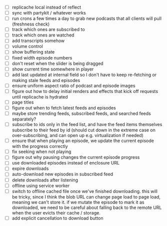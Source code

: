 - [ ] replicache local instead of reflect
- [ ] sync with partykit / whatever works
- [ ] run crons a few times a day to grab new podcasts that all clients will pull (freshness check)
- [ ] track which ones are subscribed to
- [ ] track which ones are watched
- [ ] add transcripts somehow
- [ ] volume control
- [ ] show buffering state
- [ ] fixed width episode numbers
- [ ] don't reset when the slider is being dragged
- [ ] show current time somewhere in player
- [ ] add last updated at internal field so I don't have to keep re-fetching or making stale feeds and episodes
- [ ] ensure uniform aspect ratio of podcast and episode images
- [ ] figure out how to delay initial renders and effects that kick off requests until replicache is hydrated
- [ ] page titles
- [ ] figure out when to fetch latest feeds and episodes
- [ ] maybe store trending feeds, subscribed feeds, and searched feeds separately?
- [ ] subscribe to ids only in the feed list, and have the feed items themselves subscribe to their feed by id (should cut down in the extreme case on over-subscribing, and can open up e.g. virtualization if needed)
- [ ] ensure that when playing an episode, we update the current episode with the progress correctly
- [ ] fix seeking when not playing
- [ ] figure out why pausing changes the current episode progress
- [ ] use downloaded episodes instead of enclosure URL
- [ ] expire downloads
- [ ] auto-download new episodes in subscribed feed
- [ ] delete downloads after listening
- [ ] offline using service worker
- [ ] switch to offline cached file once we've finished downloading. this will be tricky, since I think the blob URL can change page load to page load, meaning we can't store it. if we mutate the episode to mark it as downloaded, we need to be careful about falling back to the remote URL when the user evicts their cache / storage.
- [ ] add explicit cancellation to download button
